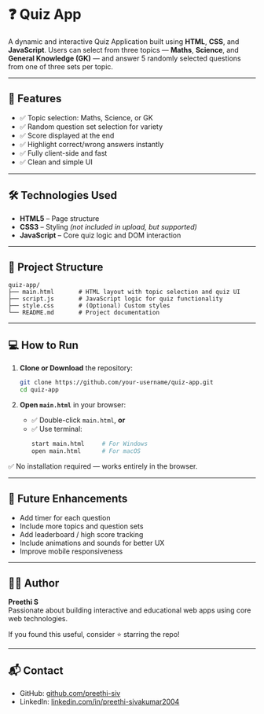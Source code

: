 # ❓ Quiz App

A dynamic and interactive Quiz Application built using **HTML**, **CSS**, and **JavaScript**. Users can select from three topics — **Maths**, **Science**, and **General Knowledge (GK)** — and answer 5 randomly selected questions from one of three sets per topic.

---

## 🚀 Features

- ✅ Topic selection: Maths, Science, or GK  
- ✅ Random question set selection for variety  
- ✅ Score displayed at the end  
- ✅ Highlight correct/wrong answers instantly  
- ✅ Fully client-side and fast  
- ✅ Clean and simple UI

---

## 🛠️ Technologies Used

- **HTML5** – Page structure  
- **CSS3** – Styling *(not included in upload, but supported)*  
- **JavaScript** – Core quiz logic and DOM interaction

---

## 📁 Project Structure

```
quiz-app/
├── main.html       # HTML layout with topic selection and quiz UI
├── script.js       # JavaScript logic for quiz functionality
├── style.css       # (Optional) Custom styles
└── README.md       # Project documentation
```

---

## 💻 How to Run

1. **Clone or Download** the repository:
   ```bash
   git clone https://github.com/your-username/quiz-app.git
   cd quiz-app
   ```

2. **Open `main.html`** in your browser:

   - ✅ Double-click `main.html`, **or**
   - ✅ Use terminal:
     ```bash
     start main.html     # For Windows
     open main.html      # For macOS
     ```

✅ No installation required — works entirely in the browser.

---

## 🔮 Future Enhancements

- Add timer for each question  
- Include more topics and question sets  
- Add leaderboard / high score tracking  
- Include animations and sounds for better UX  
- Improve mobile responsiveness

---

## 👩‍💻 Author

**Preethi S**  
Passionate about building interactive and educational web apps using core web technologies.

If you found this useful, consider ⭐ starring the repo!

---

## 📬 Contact

- GitHub: [github.com/preethi-siv](https://github.com/preethi-siv)  
- LinkedIn: [linkedin.com/in/preethi-sivakumar2004](https://linkedin.com/in/preethi-sivakumar2004)

